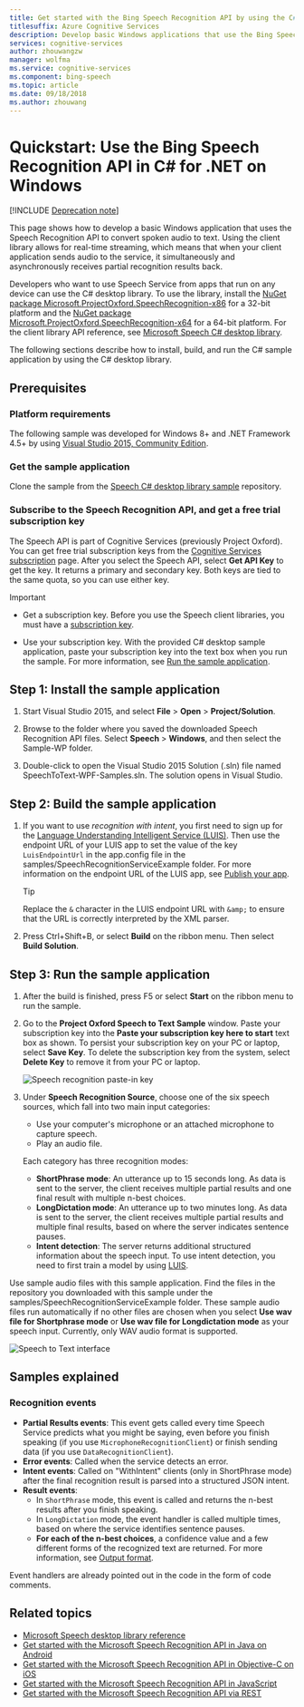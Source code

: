 ```yaml
---
title: Get started with the Bing Speech Recognition API by using the C# desktop library | Microsoft Docs
titlesuffix: Azure Cognitive Services
description: Develop basic Windows applications that use the Bing Speech Recognition API to convert spoken audio to text.
services: cognitive-services
author: zhouwangzw
manager: wolfma
ms.service: cognitive-services
ms.component: bing-speech
ms.topic: article
ms.date: 09/18/2018
ms.author: zhouwang
---
```

# Quickstart: Use the Bing Speech Recognition API in C&#35; for .NET on Windows

[!INCLUDE [Deprecation note](../../../../includes/cognitive-services-bing-speech-api-deprecation-note.md)]

This page shows how to develop a basic Windows application that uses the Speech Recognition API to convert spoken audio to text. Using the client library allows for real-time streaming, which means that when your client application sends audio to the service, it simultaneously and asynchronously receives partial recognition results back.

Developers who want to use Speech Service from apps that run on any device can use the C# desktop library. To use the library, install the [NuGet package Microsoft.ProjectOxford.SpeechRecognition-x86](https://www.nuget.org/packages/Microsoft.ProjectOxford.SpeechRecognition-x86/) for a 32-bit platform and the [NuGet package Microsoft.ProjectOxford.SpeechRecognition-x64](https://www.nuget.org/packages/Microsoft.ProjectOxford.SpeechRecognition-x64/) for a 64-bit platform. For the client library API reference, see [Microsoft Speech C# desktop library](https://cdn.rawgit.com/Microsoft/Cognitive-Speech-STT-Windows/master/docs/SpeechSDK/index.html).

The following sections describe how to install, build, and run the C# sample application by using the C# desktop library.

## Prerequisites

### Platform requirements

The following sample was developed for Windows 8+ and .NET Framework 4.5+ by using [Visual Studio 2015, Community Edition](https://www.visualstudio.com/products/visual-studio-community-vs).

### Get the sample application

Clone the sample from the [Speech C# desktop library sample](https://github.com/microsoft/cognitive-speech-stt-windows) repository.

### Subscribe to the Speech Recognition API, and get a free trial subscription key

The Speech API is part of Cognitive Services (previously Project Oxford). You can get free trial subscription keys from the [Cognitive Services subscription](https://azure.microsoft.com/try/cognitive-services/) page. After you select the Speech API, select **Get API Key** to get the key. It returns a primary and secondary key. Both keys are tied to the same quota, so you can use either key.

> [!IMPORTANT]
> * Get a subscription key. Before you use the Speech client libraries, you must have a [subscription key](https://azure.microsoft.com/try/cognitive-services/).
>
> * Use your subscription key. With the provided C# desktop sample application, paste your subscription key into the text box when you run the sample. For more information, see [Run the sample application](#step-3-run-the-sample-application).

## Step 1: Install the sample application

1. Start Visual Studio 2015, and select **File** > **Open** > **Project/Solution**.

2. Browse to the folder where you saved the downloaded Speech Recognition API files. Select **Speech** > **Windows**, and then select the Sample-WP folder.

3. Double-click to open the Visual Studio 2015 Solution (.sln) file named SpeechToText-WPF-Samples.sln. The solution opens in Visual Studio.

## Step 2: Build the sample application

1. If you want to use *recognition with intent*, you first need to sign up for the [Language Understanding Intelligent Service (LUIS)](https://azure.microsoft.com/services/cognitive-services/language-understanding-intelligent-service/). Then use the endpoint URL of your LUIS app to set the value of the key `LuisEndpointUrl` in the app.config file in the samples/SpeechRecognitionServiceExample folder. For more information on the endpoint URL of the LUIS app, see [Publish your app](../../luis/luis-get-started-create-app.md#publish-your-app).

   > [!TIP]
   > Replace the `&` character in the LUIS endpoint URL with `&amp;` to ensure that the URL is correctly interpreted by the XML parser.

2. Press Ctrl+Shift+B, or select **Build** on the ribbon menu. Then select **Build Solution**.

## Step 3: Run the sample application

1. After the build is finished, press F5 or select **Start** on the ribbon menu to run the sample.

2. Go to the **Project Oxford Speech to Text Sample** window. Paste your subscription key into the **Paste your subscription key here to start** text box as shown. To persist your subscription key on your PC or laptop, select **Save Key**. To delete the subscription key from the system, select **Delete Key** to remove it from your PC or laptop.

   ![Speech recognition paste-in key](../Images/SpeechRecog_paste_key.PNG)

3. Under **Speech Recognition Source**, choose one of the six speech sources, which fall into two main input categories:

   * Use your computer's microphone or an attached microphone to capture speech.
   * Play an audio file.

   Each category has three recognition modes:

    * **ShortPhrase mode**: An utterance up to 15 seconds long. As data is sent to the server, the client receives multiple partial results and one final result with multiple n-best choices.
    * **LongDictation mode**: An utterance up to two minutes long. As data is sent to the server, the client receives multiple partial results and multiple final results, based on where the server indicates sentence pauses.
    * **Intent detection**: The server returns additional structured information about the speech input. To use intent detection, you need to first train a model by using [LUIS](https://azure.microsoft.com/services/cognitive-services/language-understanding-intelligent-service/).

Use sample audio files with this sample application. Find the files in the repository you downloaded with this sample under the samples/SpeechRecognitionServiceExample folder. These sample audio files run automatically if no other files are chosen when you select **Use wav file for Shortphrase mode** or **Use wav file for Longdictation mode** as your speech input. Currently, only WAV audio format is supported.

![Speech to Text interface](../Images/HelloJones.PNG)

## Samples explained

### Recognition events

* **Partial Results events**: This event gets called every time Speech Service predicts what you might be saying, even before you finish speaking (if you use `MicrophoneRecognitionClient`) or finish sending data (if you use `DataRecognitionClient`).
* **Error events**: Called when the service detects an error.
* **Intent events**: Called on "WithIntent" clients (only in ShortPhrase mode) after the final recognition result is parsed into a structured JSON intent.
* **Result events**:
  * In `ShortPhrase` mode, this event is called and returns the n-best results after you finish speaking.
  * In `LongDictation` mode, the event handler is called multiple times, based on where the service identifies sentence pauses.
  * **For each of the n-best choices**, a confidence value and a few different forms of the recognized text are returned. For more information, see [Output format](../Concepts.md#output-format).

Event handlers are already pointed out in the code in the form of code comments.

## Related topics

* [Microsoft Speech desktop library reference](https://cdn.rawgit.com/Microsoft/Cognitive-Speech-STT-Windows/master/docs/SpeechSDK/index.html)
* [Get started with the Microsoft Speech Recognition API in Java on Android](GetStartedJavaAndroid.md)
* [Get started with the Microsoft Speech Recognition API in Objective-C on iOS](Get-Started-ObjectiveC-iOS.md)
* [Get started with the Microsoft Speech Recognition API in JavaScript](GetStartedJSWebsockets.md)
* [Get started with the Microsoft Speech Recognition API via REST](GetStartedREST.md)
